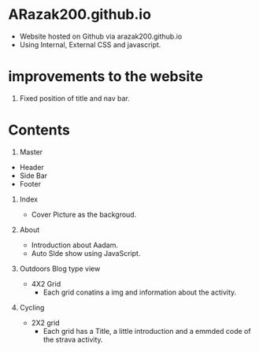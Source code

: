 # ARazak200.github.io

- Website hosted on Github via arazak200.github.io
- Using Internal, External CSS and javascript.

# improvements to the website 
1. Fixed position of title and nav bar. 

# Contents
1. Master 
  - Header
  - Side Bar
  - Footer
  
1.  Index
	- Cover Picture as the backgroud.
  
2.  About
	- Introduction about Aadam.
	- Auto Slde show using JavaScript.
	
3.  Outdoors
	Blog type view
	- 4X2 Grid
		- Each grid conatins a img and information about the activity.
4.  Cycling
	- 2X2 grid 
		-  Each grid has a Title, a little introduction and a emmded code of the strava activity.


